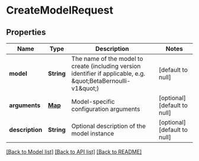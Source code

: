 # CreateModelRequest
## Properties

| Name | Type | Description | Notes |
|------------ | ------------- | ------------- | -------------|
| **model** | **String** | The name of the model to create (including version identifier if applicable, e.g. \&quot;BetaBernoulli-v1\&quot;) | [default to null] |
| **arguments** | [**Map**](AnyType.md) | Model-specific configuration arguments | [optional] [default to null] |
| **description** | **String** | Optional description of the model instance | [optional] [default to null] |

[[Back to Model list]](../README.md#documentation-for-models) [[Back to API list]](../README.md#documentation-for-api-endpoints) [[Back to README]](../README.md)

